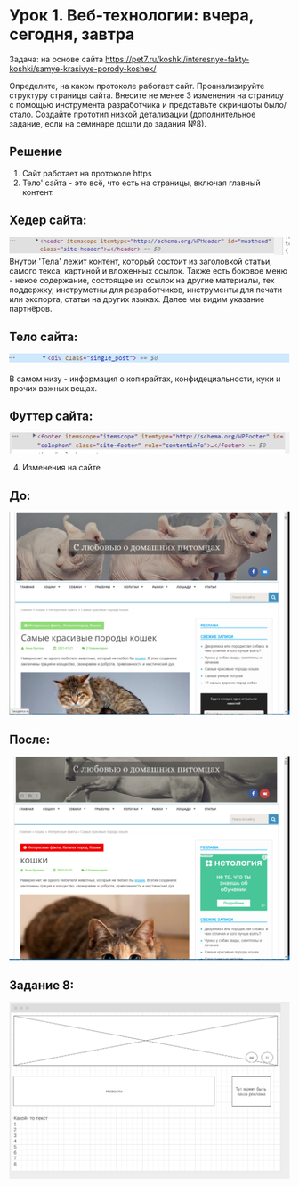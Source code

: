 # Урок 1. Веб-технологии: вчера, сегодня, завтра

Задача: на основе сайта https://pet7.ru/koshki/interesnye-fakty-koshki/samye-krasivye-porody-koshek/

Определите, на каком протоколе работает сайт.
Проанализируйте структуру страницы сайта.
Внесите не менее 3 изменения на страницу с помощью инструмента разработчика и представьте скриншоты было/стало.
Создайте прототип низкой детализации (дополнительное задание, если на семинаре дошли до задания №8).


## Решение

1. Сайт работает на протоколе https
2. Тело' сайта - это всё, что есть на страницы, включая главный контент.
## Хедер сайта:
![heder pic](heder.PNG)
Внутри 'Тела' лежит контент, который состоит из заголовкой статьи, самого текса, картиной и вложенных ссылок. 
Также есть боковое меню - некое содержание, состоящее из ссылок на другие материалы, тех поддержку, инструметны для разработчиков, инструменты для печати или экспорта, статьи на других языках.
Далее мы видим указание партнёров.
## Тело сайта:
![telo pic](telo.PNG)

В самом низу - информация о копирайтах, конфидециальности, куки и прочих важных вещах.

## Футтер сайта:
![futer pic](futer.PNG)

4. Изменения на сайте 
## До:
![do pic](do.PNG)

## После:
![posle pic](posle.PNG)

## Задание 8:
![kvest8 pic](kvest8.PNG)
